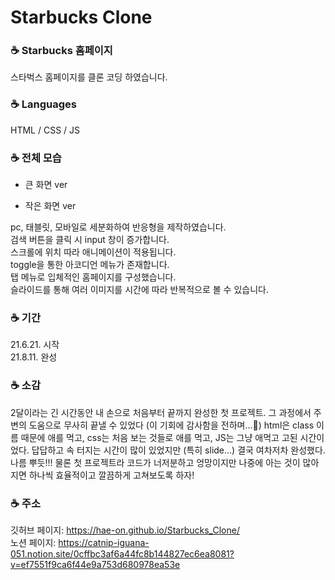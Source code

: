# Starbucks Clone

### ☕️ Starbucks 홈페이지

스타벅스 홈페이지를 클론 코딩 하였습니다.

### ☕️ Languages

HTML / CSS / JS

### ☕️ 전체 모습

- 큰 화면 ver

- 작은 화면 ver

pc, 태블릿, 모바일로 세분화하여 반응형을 제작하였습니다. <br>
검색 버튼을 클릭 시 input 창이 증가합니다. <br>
스크롤에 위치 따라 애니메이션이 적용됩니다. <br>
toggle을 통한 아코디언 메뉴가 존재합니다. <br>
탭 메뉴로 입체적인 홈페이지를 구성했습니다. <br>
슬라이드를 통해 여러 이미지를 시간에 따라 반복적으로 볼 수 있습니다. <br>

### ☕️ 기간

21.6.21. 시작 <Br>
21.8.11. 완성

### ☕️ 소감

2달이라는 긴 시간동안 내 손으로 처음부터 끝까지 완성한 첫 프로젝트. 그 과정에서 주변의 도움으로 무사히 끝낼 수 있었다 (이 기회에 감사함을 전하며...🥰)
html은 class 이름 때문에 애를 먹고, css는 처음 보는 것들로 애를 먹고, JS는 그냥 애먹고 고된 시간이었다.
답답하고 속 터지는 시간이 많이 있었지만 (특히 slide...) 결국 여차저차 완성했다. 나름 뿌듯!!!
물론 첫 프로젝트라 코드가 너저분하고 엉망이지만 나중에 아는 것이 많아지면 하나씩 효율적이고 깔끔하게 고쳐보도록 하자!

### ☕️ 주소

깃허브 페이지: https://hae-on.github.io/Starbucks_Clone/ <br>
노션 페이지: https://catnip-iguana-051.notion.site/0cffbc3af6a44fc8b144827ec6ea8081?v=ef7551f9ca6f44e9a753d680978ea53e
